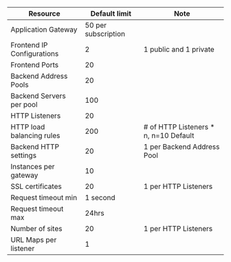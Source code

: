 Resource| Default limit | Note
---|---|---
Application Gateway | 50 per subscription |
Frontend IP Configurations| 2 | 1 public and 1 private
Frontend Ports | 20 |
Backend Address Pools | 20 |
Backend Servers per pool | 100 |
HTTP Listeners | 20 |
HTTP load balancing rules | 200 | # of HTTP Listeners * n, n=10 Default
Backend HTTP settings | 20 | 1 per Backend Address Pool
Instances per gateway | 10 |
SSL certificates | 20 | 1 per HTTP Listeners
Request timeout min | 1 second |
Request timeout max | 24hrs |
Number of sites | 20 | 1 per HTTP Listeners
URL Maps per listener | 1 |
